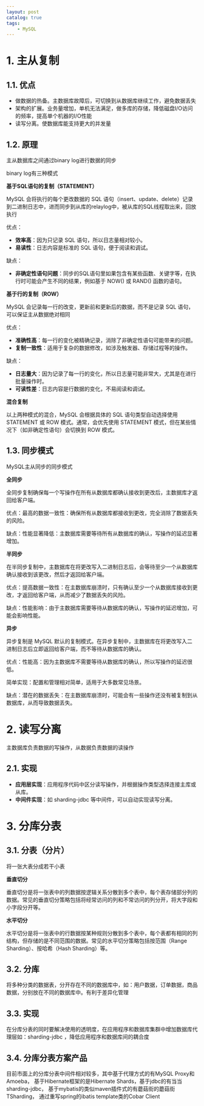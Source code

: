 ```yaml
---
layout: post   	
catalog: true 	
tags:
    - MySQL
---
```




# 1. 主从复制

## 1.1. 优点

- 做数据的热备。主数据库故障后，可切换到从数据库继续工作，避免数据丢失
- 架构的扩展。业务量增加，单机无法满足，做多库的存储，降低磁盘I/O访问的频率，提高单个机器的I/O性能
- 读写分离。使数据库能支持更大的并发量

## 1.2. 原理

主从数据库之间通过binary log进行数据的同步

binary log有三种模式

**基于SQL语句的复制（STATEMENT）**

MySQL 会将执行的每个更改数据的 SQL 语句（insert、update、delete）记录到二进制日志中，进而同步到从库的relaylog中，被从库的SQL线程取出来，回放执行

优点：
- **效率高**：因为只记录 SQL 语句，所以日志量相对较小。
- **易读性**：日志内容是标准的 SQL 语句，便于阅读和调试。

缺点：
- **非确定性语句问题**：同步的SQL语句里如果包含有某些函数、关键字等，在执行时可能会产生不同的结果，例如基于 NOW() 或 RAND() 函数的语句。

**基于行的复制（ROW）**

MySQL 会记录每一行的改变，更新前和更新后的数据，而不是记录 SQL 语句，可以保证主从数据绝对相同

优点：
- **准确性高**：每一行的变化被精确记录，消除了非确定性语句可能带来的问题。
- **复制一致性**：适用于复杂的数据修改，如涉及触发器、存储过程等的操作。

缺点：
- **日志量大**：因为记录了每一行的变化，所以日志量可能非常大，尤其是在进行批量操作时。
- **可读性差**：日志内容是行数据的变化，不易阅读和调试。

**混合复制**

以上两种模式的混合，MySQL 会根据具体的 SQL 语句类型自动选择使用 STATEMENT 或 ROW 模式。通常，会优先使用 STATEMENT 模式，但在某些情况下（如非确定性语句）会切换到 ROW 模式。
## 1.3. 同步模式

MySQL主从同步的同步模式

**全同步**

全同步复制确保每一个写操作在所有从数据库都确认接收到更改后，主数据库才返回给客户端。

优点：最高的数据一致性：确保所有从数据库都接收到更改，完全消除了数据丢失的风险。

缺点：性能显著降低：主数据库需要等待所有从数据库的确认，写操作的延迟显著增加。

**半同步**

在半同步复制中，主数据库在将更改写入二进制日志后，会等待至少一个从数据库确认接收到该更改，然后才返回给客户端。

优点：提高数据一致性：在主数据库崩溃时，只有确认至少一个从数据库接收到更改，才返回给客户端，从而减少了数据丢失的风险。

缺点：性能影响：由于主数据库需要等待从数据库的确认，写操作的延迟增加，可能会影响性能。

**异步**

异步复制是 MySQL 默认的复制模式。在异步复制中，主数据库在将更改写入二进制日志后立即返回给客户端，而不等待从数据库的确认。

优点：性能高：因为主数据库不需要等待从数据库的确认，所以写操作的延迟很低。

简单实现：配置和管理相对简单，适用于大多数常见场景。

缺点：潜在的数据丢失：在主数据库崩溃时，可能会有一些操作还没有被复制到从数据库，从而导致数据丢失。
# 2. 读写分离

主数据库负责数据的写操作，从数据负责数据的读操作
## 2.1. 实现

- **应用层实现**：应用程序代码中区分读写操作，并根据操作类型选择连接主库或从库。
- **中间件实现**：如 sharding-jdbc 等中间件，可以自动实现读写分离。

# 3. 分库分表

## 3.1. 分表（分片）

将一张大表分成若干小表

**垂直切分**

垂直切分是将一张表中的列数据按逻辑关系分散到多个表中，每个表存储部分列的数据。常见的垂直切分策略包括将经常访问的列和不常访问的列分开，将大字段和小字段分开等。

**水平切分**

水平切分是将一张表中的行数据按某种规则分散到多个表中，每个表都有相同的列结构，但存储的是不同范围的数据。常见的水平切分策略包括按范围（Range Sharding）、按哈希（Hash Sharding）等。
## 3.2. 分库

将多种分类的数据表，分开存在不同的数据库中，如：用户数据，订单数据，商品数据，分别放在不同的数据库中。有利于差异化管理
## 3.3. 实现

在分库分表的同时要解决使用的透明度，在应用程序和数据库集群中增加数据库代理层如：sharding-jdbc ，降低应用程序和数据库间的耦合度

## 3.4. 分库分表方案产品

目前市面上的分库分表中间件相对较多，其中基于代理方式的有MySQL Proxy和Amoeba， 基于Hibernate框架的是Hibernate Shards，基于jdbc的有当当sharding-jdbc， 基于mybatis的类似maven插件式的有蘑菇街的蘑菇街TSharding， 通过重写spring的ibatis template类的Cobar Client
